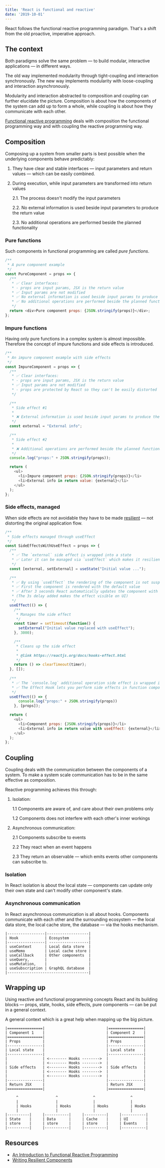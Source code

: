 ```yaml
---
title: 'React is functional and reactive'
date: '2019-10-01'
---
```


React follows the functional reactive programming paradigm. That's a shift from the old proactive, imperative approach.

<!--more-->

## The context

Both paradigms solve the same problem — to build modular, interactive applications — in different ways.

The old way implemented modularity through tight-coupling and interaction synchronously. The new way implements modularity with loose-coupling and interaction asynchronously.

Modularity and interaction abstracted to composition and coupling can further elucidate the picture. Composition is about how the components of the system can add up to form a whole, while coupling is about how they communicate with each other.

[Functional reactive programming](https://blog.danlew.net/2017/07/27/an-introduction-to-functional-reactive-programming/) deals with composition the functional programming way and with coupling the reactive programming way.

## Composition

Composing up a system from smaller parts is best possible when the underlying components behave predictably:

1. They have clear and stable interfaces — input parameters and return values — which can be easily combined.
2. During execution, while input parameters are transformed into return values

    2.1. The process doesn't modify the input parameters

    2.2. No external information is used beside input parameters to produce the return value
    
	2.3. No additional operations are performed beside the planned functionality

### Pure functions

Such components in functional programming are called _pure functions_.

```js
/**
 * A pure component example
 */
const PureComponent = props => {
  /**
   * ✅ Clear interfaces:
   * - props are input params, JSX is the return value
   * ✅ Input params are not modified
   * ✅ No external information is used beside input params to produce the return value
   * ✅ No additional operations are performed beside the planned functionality
   */
  return <div>Pure component props: {JSON.stringify(props)}</div>;
};
```

### Impure functions

Having only pure functions in a complex system is almost impossible. Therefore the concept of impure functions and side effects is introduced.

```js
/**
 * An impure component example with side effects
 */
const ImpureComponent = props => {
  /**
   * ✅ Clear interfaces:
   * - props are input params, JSX is the return value
   * ✅ Input params are not modified
   * - props are protected by React so they can't be easily distorted
   */

  /**
   * Side effect #1
   *
   * ❌ External information is used beside input params to produce the return value
   */
  const external = "External info";

  /**
   * Side effect #2
   *
   * ❌ Additional operations are performed beside the planned functionality
   */
  console.log("props:" + JSON.stringify(props));

  return (
    <ul>
      <li>Impure component props: {JSON.stringify(props)}</li>
      <li>External info in return value: {external}</li>
    </ul>
  );
};
```

### Side effects, managed

When side effects are not avoidable they have to be made [resilient](https://overreacted.io/writing-resilient-components/#writing-resilient-components) &mdash; not distorting the original application flow.

```js
/**
 * Side effects managed through useEffect
 */
const SideEffectsWithUseEffect = props => {
  /**
   * ✅ The `external` side effect is wrapped into a state
   * ✅ Later it can be managed via `useEffect` which makes it resilient 
   */
  const [external, setExternal] = useState("Initial value ...");

  /**
   * ✅ By using `useEffect` the rendering of the component is not suspended, the flow is not distorted.
   * ✅ First the component is rendered with the default value
   * ✅ After 3 seconds React automatically updates the component with the new value.
   * (The 3s delay added makes the effect visible on UI)
   */
  useEffect(() => {
    /**
     * Manages the side effect
     */
    const timer = setTimeout(function() {
      setExternal("Initial value replaced with useEffect");
    }, 3000);

    /**
     * Cleans up the side effect
     *
     * @link https://reactjs.org/docs/hooks-effect.html
     */
    return () => clearTimeout(timer);
  }, []);
  
  /**
   * ✅ The `console.log` additional operation side effect is wrapped into the `useEffect` hook
   * ✅ The Effect Hook lets you perform side effects in function components
   */
  useEffect(() => {
	  console.log("props:" + JSON.stringify(props))
	}, [props]);

  return (
    <ul>
      <li>Component props: {JSON.stringify(props)}</li>
      <li>External info in return value with useEffect: {external}</li>
    </ul>
  );
};
```

## Coupling

Coupling deals with the communication between the components of a system. To make a system scale communication has to be in the same effective as composition.

Reactive programming achieves this through:

1. Isolation:

	1.1 Components are aware of, and care about their own problems only

	1.2 Components does not interfere with each other's inner workings

2. Asynchronous communication:

	2.1 Components subscribe to events
	
	2.2 They react when an event happens
	
	2.3 They return an observable &mdash; which emits events other components can subscribe to.

### Isolation 

In React isolation is about the local state &mdash; components can update only their own state and can't modify other component's state.

### Asynchronous communication

In React asynchronous communication is all about hooks. Components communicate with each other and the surrounding ecosystem &mdash; the local data store, the local cache store, the database &mdash; via the hooks mechanism.

```
|-----------------|-------------------|
| Hook            | Ecosystem         |
|-----------------| ------------------|
| useContext      | Local data store  |
| useMemo         | Local cache store |
| useCallback     | Other components  |
| useQuery,       |                   |
| useMutation,    |                   |
| useSubscription | GraphQL database  |
|-------------------------------------|
```

## Wrapping up

Using reactive and functional programming concepts React and its building blocks &mdash; props, state, hooks, side effects, pure components &mdash; can be put in a general context.

A general context which is a great help when mapping up the big picture.

```
|================|                            |================|
| Component 1    |                            | Component 2    |
|================|                            |================|
| Props          |                            | Props          |
|----------------|                            |----------------|
| Local state    |                            | Local state    |
|----------------|                            |----------------|
|                | <-------- Hooks -------->  |                |
|                | <-------- Hooks -------->  |                |
| Side effects   | <-------- Hooks -------->  | Side effects   |
|                | <-------- Hooks -------->  |                |
|                | <-------- Hooks -------->  |                |
|----------------|                            |----------------|
| Return JSX     |                            | Return JSX     |
|================|                            |================|

     ^                 ^                ^                ^
     |                 |                |                |
     | Hooks           | Hooks          | Hooks          | Hooks
     |                 |                |                |
|----------|     |-----------|     |----------|     |-----------|
| State    |     | Data      |     | Cache    |     | UI        |
| store    |     | store     |     | store    |     | Events    |
|----------|     |-----------|     |----------|     |-----------|
```

## Resources

- [An Introduction to Functional Reactive Programming](https://blog.danlew.net/2017/07/27/an-introduction-to-functional-reactive-programming/)
- [Writing Resilient Components](https://overreacted.io/writing-resilient-components/#writing-resilient-components)